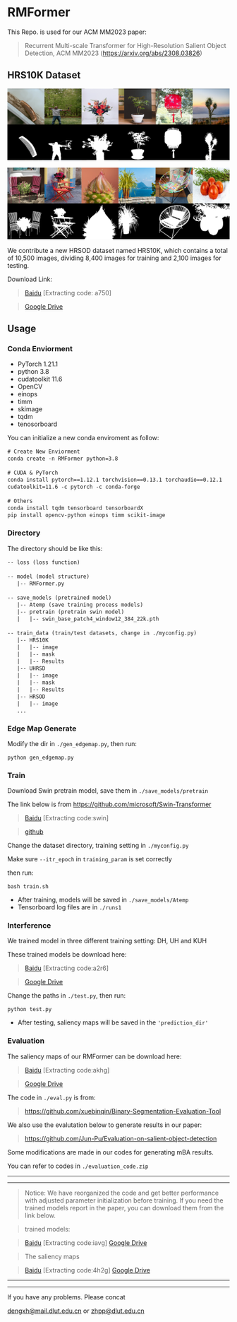 
# RMFormer

This Repo. is used for our ACM MM2023 paper: 

> Recurrent Multi-scale Transformer for High-Resolution Salient Object Detection, ACM MM2023 (https://arxiv.org/abs/2308.03826)

## HRS10K Dataset

![Image](https://github.com/DrowsyMon/RMFormer/blob/main/pic/10k_1.png)

![Image](https://github.com/DrowsyMon/RMFormer/blob/main/pic/10k_2.png)

We contribute a new HRSOD dataset named HRS10K, which contains a total of 10,500 images, dividing 8,400 images for training and 2,100 images for testing.

Download Link:


>[Baidu](https://pan.baidu.com/s/1qOqVu-6QWlunua2FCw-hRw) [Extracting code: a750]

>[Google Drive](https://drive.google.com/drive/folders/1LpCkuTX2Efy2tKak3qVz_Uma2-6DEmaN?usp=sharing)

## Usage
### Conda Enviorment
* PyTorch 1.21.1
* python 3.8
* cudatoolkit 11.6
* OpenCV
* einops
* timm
* skimage
* tqdm
* tenosorboard



You can initialize a new conda enviroment as follow: 
```
# Create New Enviorment
conda create -n RMFormer python=3.8

# CUDA & PyTorch
conda install pytorch==1.12.1 torchvision==0.13.1 torchaudio==0.12.1 cudatoolkit=11.6 -c pytorch -c conda-forge

# Others
conda install tqdm tensorboard tensorboardX
pip install opencv-python einops timm scikit-image
```





### Directory
The directory should be like this:

````
-- loss (loss function)

-- model (model structure)
   |-- RMFormer.py

-- save_models (pretrained model)
   |-- Atemp (save training process models)
   |-- pretrain (pretrain swin model)
   |   |-- swin_base_patch4_window12_384_22k.pth

-- train_data (train/test datasets, change in ./myconfig.py)
   |-- HRS10K
   |   |-- image
   |   |-- mask
   |   |-- Results
   |-- UHRSD
   |   |-- image
   |   |-- mask
   |   |-- Results
   |-- HRSOD
   |   |-- image
   ...
````

### Edge Map Generate
Modify the dir in `./gen_edgemap.py`, then run:
```
python gen_edgemap.py
```

### Train


Download Swin pretrain model, save them in `./save_models/pretrain`

The link below is from https://github.com/microsoft/Swin-Transformer

>[Baidu](https://pan.baidu.com/s/1vwJxnJcVqcLZAw9HaqiR6g) [Extracting code:swin]

>[github](https://github.com/SwinTransformer/storage/releases/download/v1.0.0/swin_base_patch4_window12_384_22k.pth)

Change the dataset directory, training setting in `./myconfig.py`

Make sure `--itr_epoch` in `training_param` is set correctly

then run:

```
bash train.sh
```

* After training, models will be saved in `./save_models/Atemp`
* Tensorboard log files are in `./runs1`


### Interference
We trained model in three different training setting: DH, UH and KUH 

These trained models be download here: 

>[Baidu](https://pan.baidu.com/s/1SjWXIALGAzG6et769mXIZQ) [Extracting code:a2r6]

>[Google Drive](https://drive.google.com/drive/folders/17LkT_7GHMiQ2Eqnj3aBTqUyUdVszd9x2?usp=drive_link)

Change the paths in `./test.py`, then run:
```
python test.py
```
* After testing, saliency maps will be saved in the `'prediction_dir'`

### Evaluation
The saliency maps of our RMFormer can be download here:

>[Baidu](https://pan.baidu.com/s/1-b1HYIja-692cG33lygleA) [Extracting code:akhg]

>[Google Drive](https://drive.google.com/drive/folders/1tqXm1qn7dgar6k8xSlmtYVEhzdWDNpaT?usp=drive_link)

The code in `./eval.py` is from:
> https://github.com/xuebinqin/Binary-Segmentation-Evaluation-Tool


We also use the evalutation below to generate results in our paper:

> https://github.com/Jun-Pu/Evaluation-on-salient-object-detection


Some modifications are made in our codes for generating mBA results.

You can refer to codes in `./evaluation_code.zip`


---
---
>Notice:
We have reorganized the code and get better performance with adjusted parameter initialization before training. If you need the trained models report in the paper, you can download them from the link below. 

>trained models: 

>[Baidu](https://pan.baidu.com/s/1h5hEpEdTHRpXp-QT-ys4dg) [Extracting code:iavg]
>[Google Drive](https://drive.google.com/drive/folders/1avHY7VASvLSsqvT5saU9OBAsbx2oJ0HD?usp=sharing)

>The saliency maps

>[Baidu](https://pan.baidu.com/s/1BVj_BaaFX4vz7PlbSDFqcw) [Extracting code:4h2g]
>[Google Drive](https://drive.google.com/file/d/1MZj3Nzz3NSbTWPLSutKcgRXypTdZu_5h/view?usp=sharing)


---
---

If you have any problems. Please concat

dengxh@mail.dlut.edu.cn or zhpp@dlut.edu.cn